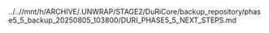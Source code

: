 ../..//mnt/h/ARCHIVE/.UNWRAP/STAGE2/DuRiCore/backup_repository/phase5_5_backup_20250805_103800/DURI_PHASE5_5_NEXT_STEPS.md